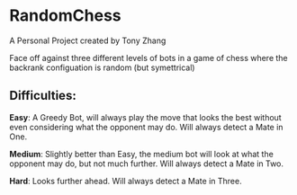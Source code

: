 # RandomChess

A Personal Project created by Tony Zhang

Face off against three different levels of bots in a game of chess where the backrank configuation is random (but symettrical)

## Difficulties:
**Easy**: A Greedy Bot, will always play the move that looks the best without even considering what the opponent may do. Will always detect a Mate in One.

**Medium**: Slightly better than Easy, the medium bot will look at what the opponent may do, but not much further. Will always detect a Mate in Two.

**Hard**: Looks further ahead. Will always detect a Mate in Three.

